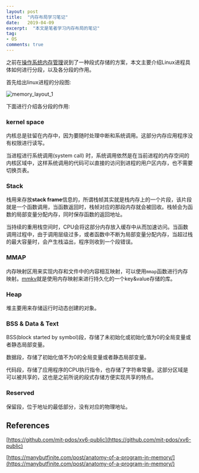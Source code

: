 ```yaml
---
layout: post
title:  "内存布局学习笔记"
date:   2019-04-09
excerpt:  "本文是笔者学习内存布局的笔记"
tag:
- OS
comments: true
---
```


之前在[操作系统内存管理](http://www.longjianjiang.com/os-memory-management/)说到了一种段式存储的方案，本文主要介绍Linux进程具体如何进行分段，以及各分段的作用。

首先给出linux进程的分段图:

![memory_layout_1]({{site.url}}/assets/images/blog/memory_layout_1.png)

下面进行介绍各分段的作用:

### kernel space

内核总是驻留在内存中，因为要随时处理中断和系统调用。这部分内存应用程序没有权限进行读写。

当进程进行系统调用(system call) 时，系统调用依然是在当前进程的内存空间的内核区域中，这样系统调用的代码可以直接的访问到进程的用户区内存，也不需要切换页表。

### Stack

栈用来存放**stack frame**信息的，所谓栈帧其实就是栈内存上的一个片段，该片段就是一个函数调用，当函数返回时，栈帧对应的那段内存就会被回收。栈帧会为函数的局部变量分配内存，同时保存函数的返回地址。

当持续的重用栈空间时，CPU会将这部分内存放入缓存中从而加速访问。当函数调用过程中，由于调用层级过多，或者函数中不断为局部变量分配内存，当超过栈的最大容量时，会产生栈溢出，程序则收到一个段错误。

### MMAP

内存映射区用来实现内存和文件中的内容相互映射，可以使用`mmap`函数进行内存映射。[mmkv](http://www.longjianjiang.com/mmkv/)就是使用内存映射来进行持久化的一个key&value存储的库。

### Heap

堆主要用来存储运行时动态创建的对象。

### BSS & Data & Text

BSS(block started by symbol)段，存储了未初始化或初始化值为0的全局变量或者静态局部变量。

数据段，存储了初始化值不为0的全局变量或者静态局部变量。

代码段，存储了应用程序的CPU执行指令，也存储了字符串常量。这部分区域是可以被共享的，这也是之前所说的段式存储方便实现共享的特点。

### Reserved

保留段，位于地址的最低部分，没有对应的物理地址。

## References

[https://github.com/mit-pdos/xv6-public](https://github.com/mit-pdos/xv6-public)

[https://manybutfinite.com/post/anatomy-of-a-program-in-memory/](https://manybutfinite.com/post/anatomy-of-a-program-in-memory/)

